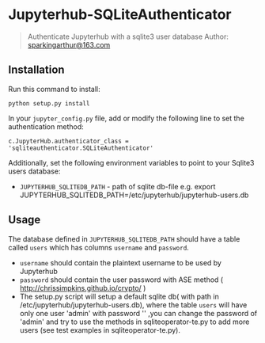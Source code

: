 # Jupyterhub-SQLiteAuthenticator
> Authenticate Jupyterhub with a sqlite3 user database
> Author: sparkingarthur@163.com
## Installation
Run this command to install:

```
python setup.py install 
```

In your `jupyter_config.py` file, add or modify the following line to set the authentication method:

```
c.JupyterHub.authenticator_class = 'sqliteauthenticator.SQLiteAuthenticator'
```

Additionally, set the following environment variables to point to your Sqlite3 users database:

- `JUPYTERHUB_SQLITEDB_PATH` - path of sqlite db-file
e.g. export JUPYTERHUB_SQLITEDB_PATH=/etc/jupyterhub/jupyterhub-users.db 


## Usage

The database defined in `JUPYTERHUB_SQLITEDB_PATH` should have a table called `users` which has columns `username` and `password`.

- `username` should contain the plaintext username to be used by Jupyterhub
- `password` should contain the user password with ASE method ( http://chrissimpkins.github.io/crypto/ )
-  The setup.py script will setup a default sqlite db( with path in /etc/jupyterhub/jupyterhub-users.db), where the table `users` will have only one user 'admin' with password '' ,you can change the password of 'admin' and try to use the methods in sqliteoperator-te.py to add more users (see test examples in sqliteoperator-te.py).
	